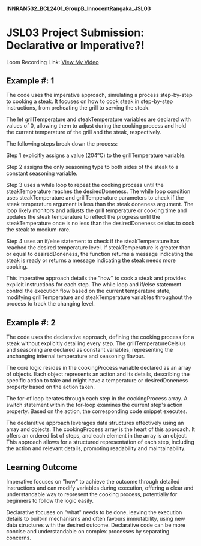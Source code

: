 #### INNRAN532_BCL2401_GroupB_InnocentRangaka_JSL03

# JSL03 Project Submission: Declarative or Imperative?!

Loom Recording Link: [View My Video](https://www.loom.com/share/f9b27beda9cd488292a948ecb927a4d6?sid=07a6b410-5672-4410-8587-eddd475183b1)

## Example #: 1

The code uses the imperative approach, simulating a process step-by-step to cooking a steak. It focuses on how to cook steak in step-by-step instructions, from preheating the grill to serving the steak.

The let grillTemperature and steakTemperature variables are declared with values of 0, allowing them to adjust during the cooking process and hold the current temperature of the grill and the steak, respectively.

The following steps break down the process:

Step 1 explicitly assigns a value (204°C) to the grillTemperature variable. 

Step 2 assigns the only seasoning type to both sides of the steak to a constant seasoning variable. 

Step 3 uses a while loop to repeat the cooking process until the steakTemperature reaches the desiredDoneness. The while loop condition uses steakTemperature and grillTemperature parameters to check if the steak temperature argument is less than the steak doneness argument. The loop likely monitors and adjusts the grill temperature or cooking time and updates the steak temperature to reflect the progress until the steakTemperature once is no less than the desiredDoneness celsius to cook the steak to medium-rare.

Step 4 uses an if/else statement to check if the steakTemperature has reached the desired temperature level. If steakTemperature is greater than or equal to desiredDoneness, the function returns a message indicating the steak is ready or returns a message indicating the steak needs more cooking.

This imperative approach details the "how" to cook a steak and provides explicit instructions for each step. The while loop and if/else statement control the execution flow based on the current temperature state, modifying grillTemperature and steakTemperature variables throughout the process to track the changing level.


## Example #: 2

The code uses the declarative approach, defining the cooking process for a steak without explicitly detailing every step. The grillTemperatureCelsius and seasoning are declared as constant variables, representing the unchanging internal temperature and seasoning flavour.

The core logic resides in the cookingProcess variable declared as an array of objects. Each object represents an action and its details, describing the specific action to take and might have a temperature or desiredDoneness property based on the action taken.

The for-of loop iterates through each step in the cookingProcess array. A switch statement within the for-loop examines the current step's action property. Based on the action, the corresponding code snippet executes.

The declarative approach leverages data structures effectively using an array and objects. The cookingProcess array is the heart of this approach. It offers an ordered list of steps, and each element in the array is an object. This approach allows for a structured representation of each step, including the action and relevant details, promoting readability and maintainability.

## Learning Outcome

Imperative focuses on "how" to achieve the outcome through detailed instructions and can modify variables during execution, offering a clear and understandable way to represent the cooking process, potentially for beginners to follow the logic easily.

Declarative focuses on "what" needs to be done, leaving the execution details to built-in mechanisms and often favours immutability, using new data structures with the desired outcome. Declarative code can be more concise and understandable on complex processes by separating concerns.
